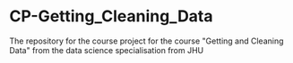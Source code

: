 # CP-Getting_Cleaning_Data
The repository for the course project for the course "Getting and Cleaning Data" from the data science specialisation from JHU
